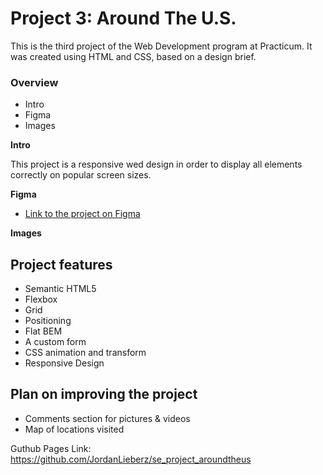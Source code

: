 # Project 3: Around The U.S.

This is the third project of the Web Development program at Practicum. It was created using HTML and CSS, based on a design brief.

### Overview

- Intro
- Figma
- Images

**Intro**

This project is a responsive wed design in order to display all elements correctly on popular screen sizes.

**Figma**

- [Link to the project on Figma](https://www.figma.com/file/ii4xxsJ0ghevUOcssTlHZv/Sprint-3%3A-Around-the-US?node-id=0%3A1)

**Images**

## Project features

- Semantic HTML5
- Flexbox
- Grid
- Positioning
- Flat BEM
- A custom form
- CSS animation and transform
- Responsive Design

## Plan on improving the project

- Comments section for pictures & videos
- Map of locations visited

Guthub Pages Link:
https://github.com/JordanLieberz/se_project_aroundtheus
